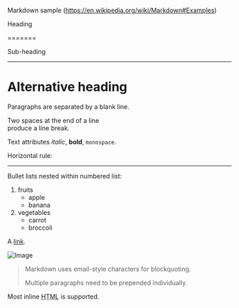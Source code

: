 Markdown sample (https://en.wikipedia.org/wiki/Markdown#Examples)


Heading


=======

Sub-heading


-----------

# Alternative heading #


Paragraphs are separated
by a blank line.

Two spaces at the end of a line  
produce a line break.

Text attributes _italic_, **bold**, `monospace`.

Horizontal rule:

---

Bullet lists nested within numbered list:

  1. fruits
     * apple
     * banana
  2. vegetables
     - carrot
     - broccoli

A [link](example.com).

![Image](Icon-pictures.png "icon")

> Markdown uses email-style
characters for blockquoting.
>
> Multiple paragraphs need to be prepended individually.

Most inline <abbr title="Hypertext Markup Language">HTML</abbr> is supported.